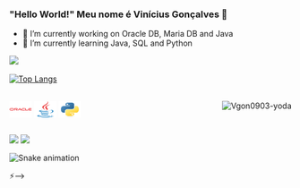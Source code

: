 ### "Hello World!" Meu nome é Vinícius Gonçalves 👋

- 🔭 I’m currently working on Oracle DB, Maria DB and Java
- 🌱 I’m currently learning Java, SQL and Python
<picture>
<source 
  srcset="https://github-readme-stats.vercel.app/api?username=Vgon0903&show_icons=true&theme=dark"
  media="(prefers-color-scheme: dark)"
/>
<source
  srcset="https://github-readme-stats.vercel.app/api?username=Vgon0903&show_icons=true"
  media="(prefers-color-scheme: light), (prefers-color-scheme: no-preference)"
/>
<img src="https://github-readme-stats.vercel.app/api?username=Vgon0903&show_icons=true" />
  
</picture>

[![Top Langs](https://github-readme-stats.vercel.app/api/top-langs/?username=Vgon0903)](https://github.com/Vgon0903/github-readme-stats)  

<div style="display: inline_block"><br>
  <img align="center" alt="Vgon0903-Oracle" height="30" width="40" src="https://raw.githubusercontent.com/devicons/devicon/master/icons/oracle/oracle-original.svg">
  <img align="center" alt="Vgon0903-Java" height="30" width="40" src="https://raw.githubusercontent.com/devicons/devicon/master/icons/java/java-original.svg">
  <img align="center" alt="Vgon0903-Python" height="30" width="40" src="https://raw.githubusercontent.com/devicons/devicon/master/icons/python/python-original.svg">
 <img align="right" alt="Vgon0903-yoda" src="https://img.icons8.com/clouds/100/null/death-star.png">
</div>
  
  ##
 
<div> 
  <a href = "mailto:vinicius_21g@hotmail.com"><img src="https://img.shields.io/badge/-Gmail-%23333?style=for-the-badge&logo=gmail&logoColor=white" target="_blank"></a>
  <a href="https://www.linkedin.com/in/vin%C3%ADcius-gon%C3%A7alves-749a2b220" target="_blank"><img src="https://img.shields.io/badge/-LinkedIn-%230077B5?style=for-the-badge&logo=linkedin&logoColor=white" target="_blank"></a> 
 
  ![Snake animation](https://github.com/Vgon0903/Vgon0903/blob/output/github-contribution-grid-snake.svg)
 
</div>

 ⚡-->
